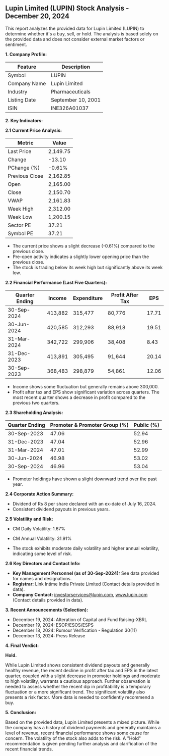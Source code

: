## Lupin Limited (LUPIN) Stock Analysis - December 20, 2024

This report analyzes the provided data for Lupin Limited (LUPIN) to determine whether it's a buy, sell, or hold.  The analysis is based solely on the provided data and does not consider external market factors or sentiment.

**1. Company Profile:**

| Feature          | Description                               |
|-----------------|-------------------------------------------|
| Symbol           | LUPIN                                    |
| Company Name     | Lupin Limited                             |
| Industry         | Pharmaceuticals                           |
| Listing Date     | September 10, 2001                       |
| ISIN             | INE326A01037                             |


**2. Key Indicators:**

**2.1 Current Price Analysis:**

| Metric             | Value      |
|----------------------|-------------|
| Last Price          | 2,149.75    |
| Change              | -13.10      |
| PChange (%)         | -0.61%      |
| Previous Close      | 2,162.85    |
| Open                | 2,165.00    |
| Close               | 2,150.70    |
| VWAP                | 2,161.83    |
| Week High           | 2,312.00    |
| Week Low            | 1,200.15    |
| Sector PE           | 37.21       |
| Symbol PE           | 37.21       |


* The current price shows a slight decrease (-0.61%) compared to the previous close.
* Pre-open activity indicates a slightly lower opening price than the previous close.
* The stock is trading below its week high but significantly above its week low.


**2.2 Financial Performance (Last Five Quarters):**

| Quarter Ending    | Income       | Expenditure  | Profit After Tax | EPS     |
|--------------------|--------------|---------------|--------------------|---------|
| 30-Sep-2024       | 413,882      | 315,477       | 80,776            | 17.71   |
| 30-Jun-2024       | 420,585      | 312,293       | 88,918            | 19.51   |
| 31-Mar-2024       | 342,722      | 299,906       | 38,408            | 8.43    |
| 31-Dec-2023       | 413,891      | 305,495       | 91,644            | 20.14   |
| 30-Sep-2023       | 368,483      | 298,879       | 54,861            | 12.06   |

* Income shows some fluctuation but generally remains above 300,000.
* Profit after tax and EPS show significant variation across quarters.  The most recent quarter shows a decrease in profit compared to the previous two quarters.


**2.3 Shareholding Analysis:**

| Quarter Ending    | Promoter & Promoter Group (%) | Public (%) |
|--------------------|-----------------------------|-------------|
| 30-Sep-2023       | 47.06                        | 52.94       |
| 31-Dec-2023       | 47.04                        | 52.96       |
| 31-Mar-2024       | 47.01                        | 52.99       |
| 30-Jun-2024       | 46.98                        | 53.02       |
| 30-Sep-2024       | 46.96                        | 53.04       |

* Promoter holdings have shown a slight downward trend over the past year.


**2.4 Corporate Action Summary:**

* Dividend of Rs 8 per share declared with an ex-date of July 16, 2024.
* Consistent dividend payouts in previous years.


**2.5 Volatility and Risk:**

* CM Daily Volatility: 1.67%
* CM Annual Volatility: 31.91%

* The stock exhibits moderate daily volatility and higher annual volatility, indicating some level of risk.


**2.6 Key Directors and Contact Info:**

* **Key Management Personnel (as of 30-Sep-2024):**  See data provided for names and designations.
* **Registrar:** Link Intime India Private Limited (Contact details provided in data).
* **Company Contact:**  investorservices@lupin.com, www.lupin.com (Contact details provided in data).


**3. Recent Announcements (Selection):**

* December 19, 2024: Alteration of Capital and Fund Raising-XBRL
* December 19, 2024: ESOP/ESOS/ESPS
* December 18, 2024: Rumour Verification - Regulation 30(11)
* December 13, 2024: Press Release


**4. Final Verdict:**

**Hold.**

While Lupin Limited shows consistent dividend payouts and generally healthy revenue, the recent decline in profit after tax and EPS in the latest quarter, coupled with a slight decrease in promoter holdings and moderate to high volatility, warrants a cautious approach.  Further observation is needed to assess whether the recent dip in profitability is a temporary fluctuation or a more significant trend.  The significant volatility also presents a risk factor.  More data is needed to confidently recommend a buy.


**5. Conclusion:**

Based on the provided data, Lupin Limited presents a mixed picture.  While the company has a history of dividend payments and generally maintains a level of revenue, recent financial performance shows some cause for concern.  The volatility of the stock also adds to the risk.  A "Hold" recommendation is given pending further analysis and clarification of the recent financial trends.
